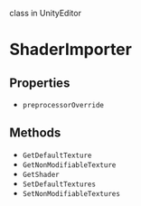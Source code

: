 class in UnityEditor
# ShaderImporter

## Properties
- `preprocessorOverride`
## Methods
- `GetDefaultTexture`
- `GetNonModifiableTexture`
- `GetShader`
- `SetDefaultTextures`
- `SetNonModifiableTextures`
